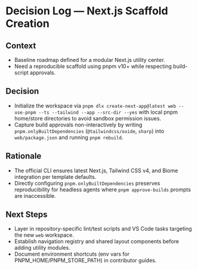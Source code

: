 # Decision Log — Next.js Scaffold Creation

## Context
- Baseline roadmap defined for a modular Next.js utility center.
- Need a reproducible scaffold using pnpm v10+ while respecting build-script approvals.

## Decision
- Initialize the workspace via `pnpm dlx create-next-app@latest web --use-pnpm --ts --tailwind --app --src-dir --yes` with local pnpm home/store directories to avoid sandbox permission issues.
- Capture build approvals non-interactively by writing `pnpm.onlyBuiltDependencies` (`@tailwindcss/oxide`, `sharp`) into `web/package.json` and running `pnpm rebuild`.

## Rationale
- The official CLI ensures latest Next.js, Tailwind CSS v4, and Biome integration per template defaults.
- Directly configuring `pnpm.onlyBuiltDependencies` preserves reproducibility for headless agents where `pnpm approve-builds` prompts are inaccessible.

## Next Steps
- Layer in repository-specific lint/test scripts and VS Code tasks targeting the new `web` workspace.
- Establish navigation registry and shared layout components before adding utility modules.
- Document environment shortcuts (env vars for PNPM_HOME/PNPM_STORE_PATH) in contributor guides.
